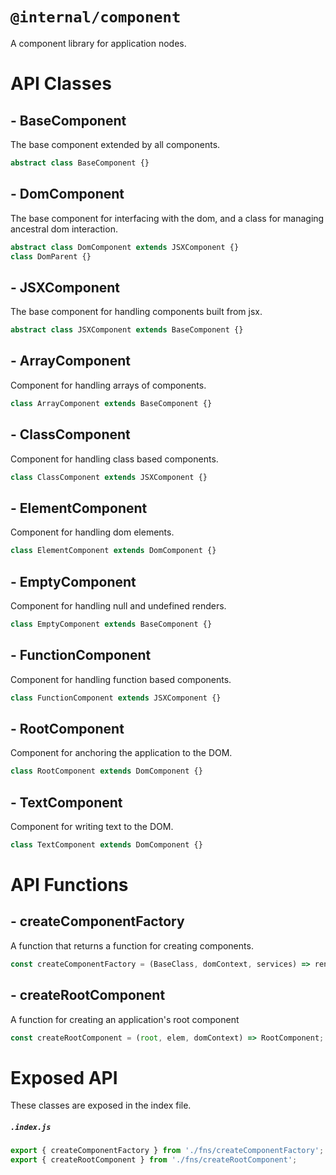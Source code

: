 # `@internal/component`

A component library for application nodes.

# API Classes

## - BaseComponent

The base component extended by all components.

```TypeScript
abstract class BaseComponent {}
```

## - DomComponent

The base component for interfacing with the dom, and a class for managing ancestral dom interaction.

```TypeScript
abstract class DomComponent extends JSXComponent {}
class DomParent {}
```

## - JSXComponent

The base component for handling components built from jsx.

```TypeScript
abstract class JSXComponent extends BaseComponent {}
```

## - ArrayComponent

Component for handling arrays of components.

```TypeScript
class ArrayComponent extends BaseComponent {}
```

## - ClassComponent

Component for handling class based components.

```TypeScript
class ClassComponent extends JSXComponent {}
```

## - ElementComponent

Component for handling dom elements.

```TypeScript
class ElementComponent extends DomComponent {}
```

## - EmptyComponent

Component for handling null and undefined renders.

```TypeScript
class EmptyComponent extends BaseComponent {}
```

## - FunctionComponent

Component for handling function based components.

```TypeScript
class FunctionComponent extends JSXComponent {}
```

## - RootComponent

Component for anchoring the application to the DOM.

```TypeScript
class RootComponent extends DomComponent {}
```

## - TextComponent

Component for writing text to the DOM.

```TypeScript
class TextComponent extends DomComponent {}
```

# API Functions

## - createComponentFactory

A function that returns a function for creating components.

```TypeScript
const createComponentFactory = (BaseClass, domContext, services) => render => BaseComponent;
```

## - createRootComponent

A function for creating an application's root component

```TypeScript
const createRootComponent = (root, elem, domContext) => RootComponent;
```

# Exposed API

These classes are exposed in the index file.

##### `.index.js`
```js
export { createComponentFactory } from './fns/createComponentFactory';
export { createRootComponent } from './fns/createRootComponent';
```

